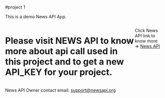   #project 1
<DOCKTYPE html>
<html>
  <body>
  
This is a demo News API App.

<div style="display: flex">
<h1>Please visit NEWS API to know more about api call used in this project and to get a new API_KEY for your project.</h1>
  <p> Click News API link to know more => <a href="https://newsapi.org/">News API</a></p>
</div>


News API
Owner contact email: support@newsapi.org
</body>
</html>


